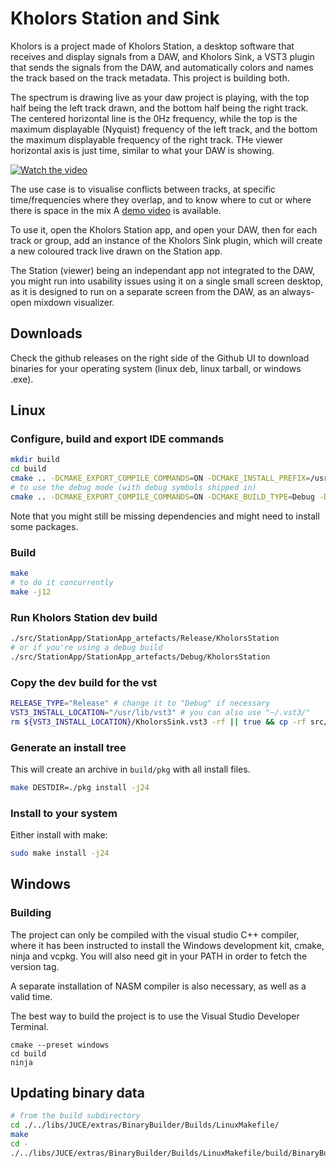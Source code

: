 # Kholors Station and Sink

Kholors is a project made of Kholors Station, a desktop software that
receives and display signals from a DAW, and Kholors Sink, a VST3 plugin
that sends the signals from the DAW, and automatically colors and
names the track based on the track metadata. This project is building both.

The spectrum is drawing live as your daw project is playing, with the top half
being the left track drawn, and the bottom half being the right track.
The centered horizontal line is the 0Hz frequency, while the top is the maximum displayable
(Nyquist) frequency of the left track, and the bottom the maximum displayable frequency
of the right track. THe viewer horizontal axis is just time, similar to what your DAW is showing.

[![Watch the video](https://img.youtube.com/vi/9gL8FKBfXtc/maxresdefault.jpg)](https://youtu.be/9gL8FKBfXtc)

The use case is to visualise conflicts between tracks, at specific time/frequencies
where they overlap, and to know where to cut or where there is space in the mix
A [demo video](https://youtu.be/9gL8FKBfXtc) is available.

To use it, open the Kholors Station app, and open your DAW, then for each track or group,
add an instance of the Kholors Sink plugin, which will create a new coloured track live drawn
on the Station app.

The Station (viewer) being an independant app not integrated to the DAW,
you might run into usability issues using it on a single small screen desktop,
as it is designed to run on a separate screen from the DAW, as an always-open
mixdown visualizer.

## Downloads

Check the github releases on the right side of the Github UI to download binaries for your operating system (linux deb, linux tarball, or windows .exe).

## Linux

### Configure, build and export IDE commands

```bash
mkdir build
cd build
cmake .. -DCMAKE_EXPORT_COMPILE_COMMANDS=ON -DCMAKE_INSTALL_PREFIX=/usr -DCMAKE_BUILD_TYPE=Release
# to use the debug mode (with debug symbols shipped in)
cmake .. -DCMAKE_EXPORT_COMPILE_COMMANDS=ON -DCMAKE_BUILD_TYPE=Debug -DCMAKE_INSTALL_PREFIX=/usr
```

Note that you might still be missing dependencies and might need to install some packages.

### Build

```bash
make
# to do it concurrently
make -j12
```

### Run Kholors Station dev build

```bash
./src/StationApp/StationApp_artefacts/Release/KholorsStation
# or if you're using a debug build
./src/StationApp/StationApp_artefacts/Debug/KholorsStation
```

### Copy the dev build for the vst

```bash
RELEASE_TYPE="Release" # change it to "Debug" if necessary
VST3_INSTALL_LOCATION="/usr/lib/vst3" # you can also use "~/.vst3/"
rm ${VST3_INSTALL_LOCATION}/KholorsSink.vst3 -rf || true && cp -rf src/SinkPlugin/SinkPlugin_artefacts/${RELEASE_TYPE}/VST3/KholorsSink.vst3 ${VST3_INSTALL_LOCATION}/KholorsSink.vst3
```

### Generate an install tree

This will create an archive in `build/pkg` with all install files.

```bash
make DESTDIR=./pkg install -j24
```

### Install to your system

Either install with make:

```bash
sudo make install -j24
```

## Windows

### Building

The project can only be compiled with the visual studio C++ compiler, where it has been
instructed to install the Windows development kit, cmake, ninja and vcpkg. You will also need
git in your PATH in order to fetch the version tag.

A separate installation of NASM compiler is also necessary, as well as a valid time.

The best way to build the project is to use the Visual Studio Developer Terminal.

```
cmake --preset windows
cd build
ninja
```

## Updating binary data

```bash
# from the build subdirectory
cd ./../libs/JUCE/extras/BinaryBuilder/Builds/LinuxMakefile/
make
cd -
./../libs/JUCE/extras/BinaryBuilder/Builds/LinuxMakefile/build/BinaryBuilder ../src/GUIData ../src/GUIToolkit GUIData
```
